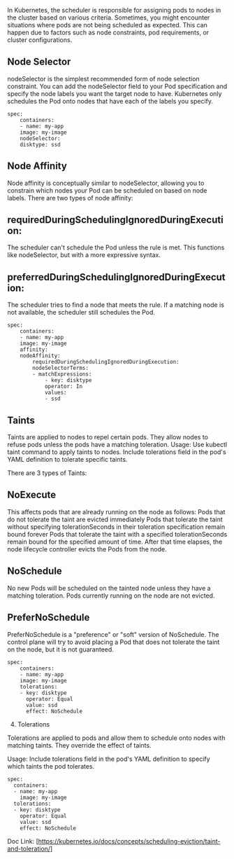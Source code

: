 In Kubernetes, the scheduler is responsible for assigning pods to nodes in the cluster based on various criteria. Sometimes, you might encounter situations where pods are not being scheduled as expected. This can happen due to factors such as node constraints, pod requirements, or cluster configurations.

## Node Selector

nodeSelector is the simplest recommended form of node selection constraint. You can add the nodeSelector field to your Pod specification and specify the node labels you want the target node to have. Kubernetes only schedules the Pod onto nodes that have each of the labels you specify.

```
spec:
    containers:
    - name: my-app
    image: my-image
    nodeSelector:
    disktype: ssd
```

## Node Affinity

Node affinity is conceptually similar to nodeSelector, allowing you to constrain which nodes your Pod can be scheduled on based on node labels. There are two types of node affinity:

## requiredDuringSchedulingIgnoredDuringExecution: 
The scheduler can't schedule the Pod unless the rule is met. This functions like nodeSelector, but with a more expressive syntax.

## preferredDuringSchedulingIgnoredDuringExecution: 
The scheduler tries to find a node that meets the rule. If a matching node is not available, the scheduler still schedules the Pod.

```
spec:
    containers:
    - name: my-app
    image: my-image
    affinity:
    nodeAffinity:
        requiredDuringSchedulingIgnoredDuringExecution:
        nodeSelectorTerms:
        - matchExpressions:
            - key: disktype
            operator: In
            values:
            - ssd
```

## Taints

Taints are applied to nodes to repel certain pods. They allow nodes to refuse pods unless the pods have a matching toleration.
Usage: Use kubectl taint command to apply taints to nodes. Include tolerations field in the pod's YAML definition to tolerate specific taints.

There are 3 types of Taints:

## NoExecute
This affects pods that are already running on the node as follows:
Pods that do not tolerate the taint are evicted immediately
Pods that tolerate the taint without specifying tolerationSeconds in their toleration specification remain bound forever
Pods that tolerate the taint with a specified tolerationSeconds remain bound for the specified amount of time. After that time elapses, the node lifecycle controller evicts the Pods from the node.

## NoSchedule
No new Pods will be scheduled on the tainted node unless they have a matching toleration. Pods currently running on the node are not evicted.

## PreferNoSchedule
PreferNoSchedule is a "preference" or "soft" version of NoSchedule. The control plane will try to avoid placing a Pod that does not tolerate the taint on the node, but it is not guaranteed.


```
spec:
    containers:
    - name: my-app
    image: my-image
    tolerations:
    - key: disktype
      operator: Equal
      value: ssd
      effect: NoSchedule
```

4. Tolerations

Tolerations are applied to pods and allow them to schedule onto nodes with matching taints. They override the effect of taints.

Usage: Include tolerations field in the pod's YAML definition to specify which taints the pod tolerates.

```
spec:
  containers:
  - name: my-app
    image: my-image
  tolerations:
  - key: disktype
    operator: Equal
    value: ssd
    effect: NoSchedule
```

Doc Link: [https://kubernetes.io/docs/concepts/scheduling-eviction/taint-and-toleration/]
